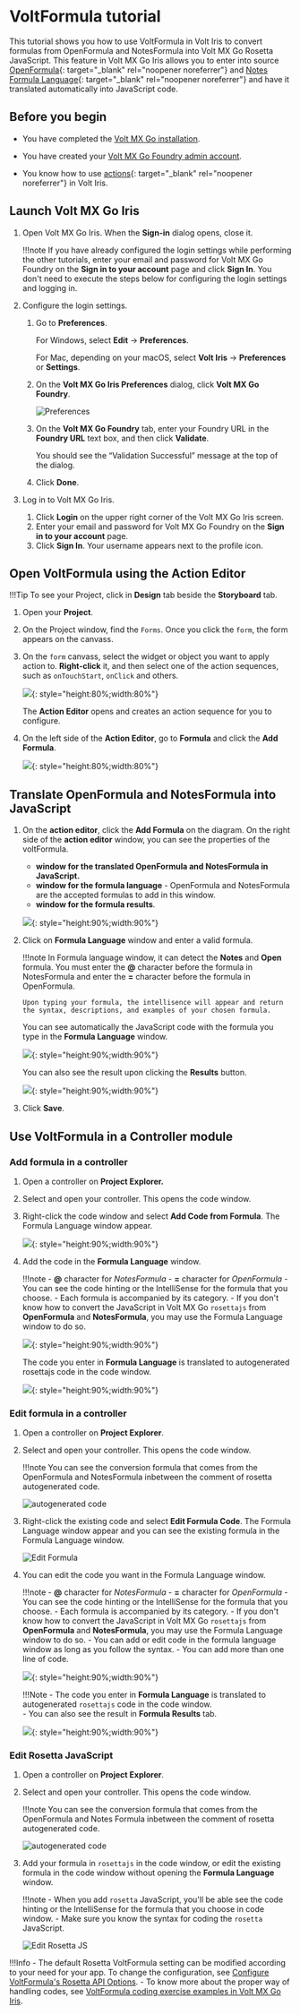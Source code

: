 # VoltFormula tutorial

This tutorial shows you how to use VoltFormula in Volt Iris to convert formulas from OpenFormula and NotesFormula into Volt MX Go Rosetta JavaScript. This feature in Volt MX Go Iris allows you to enter into source [OpenFormula](https://docs.oasis-open.org/office/OpenDocument/v1.3/OpenDocument-v1.3-part4-formula.html){: target="_blank" rel="noopener noreferrer"} and [Notes Formula Language](https://help.hcltechsw.com/dom_designer/10.0.1/basic/H_NOTES_FORMULA_LANGUAGE.html){: target="_blank" rel="noopener noreferrer"} and have it translated automatically into JavaScript code.

## Before you begin
<!--!!!note
    Make sure you have downloaded the latest version of Volt MX Go Iris before performing the installation.-->

- You have completed the [Volt MX Go installation](installation.md).
- You have created your [Volt MX Go Foundry admin account](../howto/foundryadminaccount.md).


- You know how to use [actions](https://opensource.hcltechsw.com/volt-mx-docs/95/docs/documentation/Iris/iris_user_guide/Content/working_with_Action_Editor.html#search-for-an-action-in-action-editor){: target="_blank" rel="noopener noreferrer"} in Volt Iris.

## Launch Volt MX Go Iris

1. Open Volt MX Go Iris. When the **Sign-in** dialog opens, close it.

    !!!note
        If you have already configured the login settings while performing the other tutorials, enter your email and password for Volt MX Go Foundry on the **Sign in to your account** page and click **Sign In**. You don't need to execute the steps below for configuring the login settings and logging in. 

2. Configure the login settings.

    1. Go to **Preferences**.
        
        For Windows, select **Edit** &rarr; **Preferences**. 
        
        For Mac, depending on your macOS, select **Volt Iris** &rarr; **Preferences** or **Settings**.

    2. On the **Volt MX Go Iris Preferences** dialog, click **Volt MX Go Foundry**.

        ![Preferences](../assets/images/dipreference.png)

    3. On the **Volt MX Go Foundry** tab, enter your Foundry URL in the **Foundry URL** text box, and then click **Validate**.
        
        You should see the “Validation Successful” message at the top of the dialog.
    
    4. Click **Done**.

3. Log in to Volt MX Go Iris.
    1. Click **Login** on the upper right corner of the Volt MX Go Iris screen.
    2. Enter your email and password for Volt MX Go Foundry on the **Sign in to your account** page.
    3. Click **Sign In**. Your username appears next to the profile icon.

<!--1. Open the **Volt MX Go Iris**. This opens the Iris log-in screen. Click the close button.

    !!!note
        If the Iris newly installed, the close button is accessible. However, once the preference is modified, the close button is no longer appear during login.

    Wait until the MX Go Foundry preference has been verified before logging in.

    **Validation of MX Go preference:**
        
    1. Click  the home ![](../assets/images/dihome.png){: style="height:3%;width:3%"} icon.
    2. Open the **Volt Iris** menu bar for Mac and **Edit** menu bar for Windows and click **Preferences**.
    3. This opens the **Volt Iris Preferences**. Click on **Volt MX Foundry**.
    4. Fill in the **Foundry URL** with your Foundry hostname, and click **Validate**.
        ![Preferences](../assets/images/dipreference.png)

    5. Click **Done**. 


4. Enter your **Foundry app credentials** in Volt MX Go Iris and click **Sign-in**.

    ![Log in screen](../assets/images/dilogin.png)-->

## Open VoltFormula using the Action Editor

!!!Tip
    To see your Project, click in **Design** tab beside the **Storyboard** tab.

1. Open your **Project**.
2. On the Project window, find the `Forms`. Once you click the `form`, the form appears on the canvass.  
3. On the `form` canvass, select the widget or object you want to apply action to. **Right-click** it, and then select one of the action sequences, such as `onTouchStart`, `onClick` and others. 

    ![](../assets/images/vfaction.png){: style="height:80%;width:80%"}

    The **Action Editor** opens and creates an action sequence for you to configure.

4. On the left side of the **Action Editor**, go to **Formula** and click the **Add Formula**.
    
    ![](../assets/images/vfactioneditor.png){: style="height:80%;width:80%"}

## Translate OpenFormula and NotesFormula into JavaScript

1. On the **action editor**, click the **Add Formula** on the diagram. On the right side of the **action editor** window, you can see the properties of the voltFormula.
    - **window for the translated OpenFormula and NotesFormula in JavaScript.**
    - **window for the formula language** - OpenFormula and NotesFormula are the accepted formulas to add in this window.
    - **window for the formula results**.
    
    ![](../assets/images/vfactioneditor.png){: style="height:90%;width:90%"}

2. Click on **Formula Language** window and enter a valid formula.

    !!!note
        In Formula language  window, it can detect the **Notes** and **Open** formula. You must enter the **@** character before the formula in NotesFormula and enter the **=** character before the formula in OpenFormula.

       Upon typing your formula, the intellisence will appear and return the syntax, descriptions, and examples of your chosen formula.
    
    You can see automatically the JavaScript code with the formula you type in the **Formula Language** window.

    ![](../assets/images/vfactionformula.png){: style="height:90%;width:90%"}

    You can also see the result upon clicking the **Results** button.

    ![](../assets/images/vfjavaresults.png){: style="height:90%;width:90%"}

4. Click **Save**.
 
## Use VoltFormula in a Controller module
### Add formula in a controller
1. Open a controller on **Project Explorer.**
2. Select and open your controller. This opens the code window.
3. Right-click the code window and select **Add Code from Formula**. The Formula Language window appear.

    ![](../assets/images/vfaddcode.png){: style="height:90%;width:90%"}
 
4. Add the code in the **Formula Language** window.

	!!!note
        - **@** character for *NotesFormula*
	    - **=** character  for *OpenFormula*
	    - You can see the code hinting or the IntelliSense for the formula that you choose.
        - Each formula is accompanied by its category.
	    - If you don't know how to convert the JavaScript in Volt MX Go `rosettajs` from **OpenFormula** and **NotesFormula**, you may use the Formula Language window to do so.
      
    ![](../assets/images/vfsyntax.png){: style="height:90%;width:90%"}
  
    The code you enter in **Formula Language** is translated to autogenerated rosettajs code in the code window.   
    
    ![](../assets/images/vfrosoutput.png){: style="height:90%;width:90%"}  

### Edit formula in a controller
1. Open a controller on **Project Explorer**.
2. Select and open your controller. This opens the code window.

    !!!note
        You can see the conversion formula that comes from the OpenFormula and NotesFormula inbetween the comment  of rosetta autogenerated code.
        
    ![autogenerated code](../assets/images/vfeditform.png)

3. Right-click the existing code and select **Edit Formula Code**. The Formula Language window appear and you can see the existing formula in the Formula Language window.

    ![Edit Formula](../assets/images/vfclickedit.png)

4. You can edit the code you want in the Formula Language window.

    !!!note
        - **@** character for *NotesFormula*
        - **=** character  for *OpenFormula*
        - You can see the code hinting or the IntelliSense for the formula that you choose.
        - Each formula is accompanied by its category.
        - If you don't know how to convert the JavaScript in Volt MX Go `rosettajs` from **OpenFormula** and **NotesFormula**, you may use the Formula Language window to do so.
        - You can add or edit code in the formula language window as long as you follow the syntax.
        - You can add more than one line of code. 
    
    ![](../assets/images/vfsyntax1.png){: style="height:90%;width:90%"}
    
    !!!Note
        - The code you enter in **Formula Language** is translated to autogenerated `rosettajs` code in the code window.  
        - You can also see the result in **Formula Results** tab.

    
    ![](../assets/images/vfresedit.png){: style="height:90%;width:90%"}
      

### Edit Rosetta JavaScript

1. Open a controller on **Project Explorer**.
2. Select and open your controller. This opens the code window.

    !!!note
        You can see the conversion formula that comes from the OpenFormula and Notes Formula inbetween the comment of rosetta autogenerated code.
        
    ![autogenerated code](../assets/images/vfeditform.png)

3. Add your formula in `rosettajs` in the code window, or edit the existing formula in the code window without opening the **Formula Language** window.

    !!!note
        - When you add `rosetta` JavaScript,  you'll be able see the code hinting or the IntelliSense for the formula that you choose in code window.
        - Make sure you know the syntax for coding the `rosetta` JavaScript.
        
    ![Edit Rosetta JS](../assets/images/vfjavaedit.png)
     
!!!Info
    - The default Rosetta VoltFormula setting can be modified according to your need for your app. To change the configuration, see [Configure VoltFormula's Rosetta API Options](../howto/configrosetta.md).
    - To know more about the proper way of handling codes, see [VoltFormula coding exercise examples in Volt MX Go Iris](../topicguides/vfcodingguides.md).

